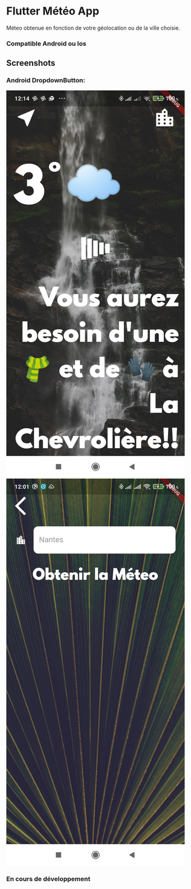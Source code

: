# Flutter Météo App

Méteo obtenue en fonction de votre géolocation ou de la ville choisie.

### Compatible Android ou Ios

## Screenshots


### Android DropdownButton:

![screenshot1](screenshots/screenshot1.jpg)
![screenshot2](screenshots/screenshot2.jpg)




### En cours de développement
